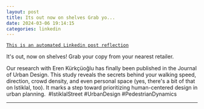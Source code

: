 ```yaml
---
layout: post
title: Its out now on shelves Grab yo...
date: 2024-03-06 19:14:15
categories: linkedin
---
```


[`This is an automated Linkedin post reflection`](https://www.linkedin.com/feed/update/urn:li:activity:7171221564892327937)

It's out, now on shelves! Grab your copy from your nearest retailer. 

Our research with Eren Kürkçüoğlu has finally been published in the Journal of Urban Design. This study reveals the secrets behind your walking speed, direction, crowd density, and even personal space (yes, there's a bit of that on Istiklal, too). It marks a step toward prioritizing human-centered design in urban planning.  #IstiklalStreet #UrbanDesign #PedestrianDynamics

<hr>
<div class="row mt-3 d-flex justify-content-center align-items-center>


</div>

